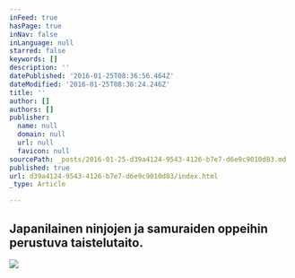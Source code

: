 ```yaml
---
inFeed: true
hasPage: true
inNav: false
inLanguage: null
starred: false
keywords: []
description: ''
datePublished: '2016-01-25T08:36:56.464Z'
dateModified: '2016-01-25T08:36:24.246Z'
title: ''
author: []
authors: []
publisher:
  name: null
  domain: null
  url: null
  favicon: null
sourcePath: _posts/2016-01-25-d39a4124-9543-4126-b7e7-d6e9c9010d83.md
published: true
url: d39a4124-9543-4126-b7e7-d6e9c9010d83/index.html
_type: Article

---
```

## Japanilainen ninjojen ja samuraiden oppeihin perustuva taistelutaito.
![](https://the-grid-user-content.s3-us-west-2.amazonaws.com/d55e3256-10a9-4417-badf-435c2b7413c1.jpg)